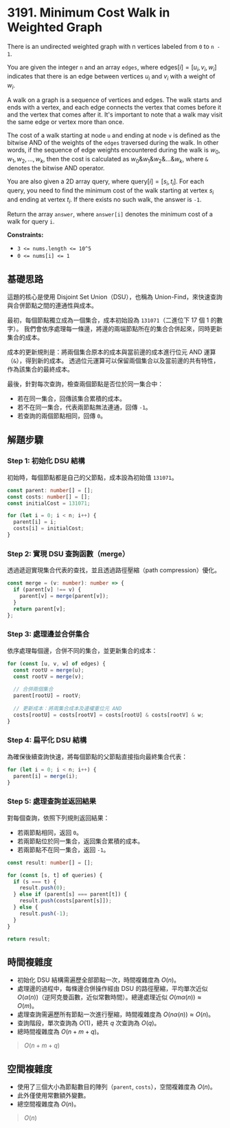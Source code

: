 # 3191. Minimum Cost Walk in Weighted Graph

There is an undirected weighted graph with n vertices labeled from `0` to `n - 1`.

You are given the integer `n` and an array `edges`, 
where $\text{edges}[i] = [u_i, v_i, w_i]$ indicates that there is an edge between vertices $u_i$ and $v_i$ with a weight of $w_i$.

A walk on a graph is a sequence of vertices and edges. 
The walk starts and ends with a vertex, and each edge connects the vertex that comes before it and the vertex that comes after it. 
It's important to note that a walk may visit the same edge or vertex more than once.

The cost of a walk starting at node `u` and ending at node `v` is defined as the bitwise AND of the weights of the `edges` traversed during the walk. 
In other words, if the sequence of edge weights encountered during the walk is $w_0, w_1, w_2, ..., w_k$, 
then the cost is calculated as $w_0 \& w_1 \& w_2 \& ... \& w_k$, where `&` denotes the bitwise AND operator.

You are also given a 2D array query, where $\text{query}[i] = [s_i, t_i]$. 
For each query, you need to find the minimum cost of the walk starting at vertex $s_i$ and ending at vertex $t_i$. 
If there exists no such walk, the answer is `-1`.

Return the array `answer`, where `answer[i]` denotes the minimum cost of a walk for query `i`.

**Constraints:**

- `3 <= nums.length <= 10^5`
- `0 <= nums[i] <= 1`

## 基礎思路

這題的核心是使用 Disjoint Set Union（DSU），也稱為 Union-Find，來快速查詢與合併節點之間的連通性與成本。

最初，每個節點獨立成為一個集合，成本初始設為 `131071`（二進位下 17 個 1 的數字）。
我們會依序處理每一條邊，將邊的兩端節點所在的集合合併起來，同時更新集合的成本。

成本的更新規則是：將兩個集合原本的成本與當前邊的成本進行位元 AND 運算（`&`），得到新的成本。
透過位元運算可以保留兩個集合以及當前邊的共有特性，作為該集合的最終成本。

最後，針對每次查詢，檢查兩個節點是否位於同一集合中：

- 若在同一集合，回傳該集合累積的成本。
- 若不在同一集合，代表兩節點無法連通，回傳 `-1`。
- 若查詢的兩個節點相同，回傳 `0`。

## 解題步驟

### Step 1: 初始化 DSU 結構

初始時，每個節點都是自己的父節點，成本設為初始值 `131071`。

```typescript
const parent: number[] = [];
const costs: number[] = [];
const initialCost = 131071;

for (let i = 0; i < n; i++) {
  parent[i] = i;
  costs[i] = initialCost;
}
```

### Step 2: 實現 DSU 查詢函數（merge）

透過遞迴實現集合代表的查找，並且透過路徑壓縮（path compression）優化。

```typescript
const merge = (v: number): number => {
  if (parent[v] !== v) {
    parent[v] = merge(parent[v]);
  }
  return parent[v];
};
```

### Step 3: 處理邊並合併集合

依序處理每個邊，合併不同的集合，並更新集合的成本：

```typescript
for (const [u, v, w] of edges) {
  const rootU = merge(u);
  const rootV = merge(v);
  
  // 合併兩個集合
  parent[rootU] = rootV;
  
  // 更新成本：將兩集合成本及邊權重位元 AND
  costs[rootU] = costs[rootV] = costs[rootU] & costs[rootV] & w;
}
```

### Step 4: 扁平化 DSU 結構

為確保後續查詢快速，將每個節點的父節點直接指向最終集合代表：

```typescript
for (let i = 0; i < n; i++) {
  parent[i] = merge(i);
}
```

### Step 5: 處理查詢並返回結果

對每個查詢，依照下列規則返回結果：

- 若兩節點相同，返回 `0`。
- 若兩節點位於同一集合，返回集合累積的成本。
- 若兩節點不在同一集合，返回 `-1`。

```typescript
const result: number[] = [];

for (const [s, t] of queries) {
  if (s === t) {
    result.push(0);
  } else if (parent[s] === parent[t]) {
    result.push(costs[parent[s]]);
  } else {
    result.push(-1);
  }
}

return result;
```

## 時間複雜度

- 初始化 DSU 結構需遍歷全部節點一次，時間複雜度為 $O(n)$。
- 處理邊的過程中，每條邊合併操作經由 DSU 的路徑壓縮，平均單次近似 $O(α(n))$（逆阿克曼函數，近似常數時間）。總邊處理近似 $O(mα(n)) \approx O(m)$。
- 處理查詢需遍歷所有節點一次進行壓縮，時間複雜度為 $O(nα(n)) \approx O(n)$。
- 查詢階段，單次查詢為 $O(1)$，總共 $q$ 次查詢為 $O(q)$。
- 總時間複雜度為 $O(n + m + q)$。

> $O(n + m + q)$

## 空間複雜度

- 使用了三個大小為節點數目的陣列（`parent`, `costs`），空間複雜度為 $O(n)$。
- 此外僅使用常數額外變數。
- 總空間複雜度為 $O(n)$。

> $O(n)$
